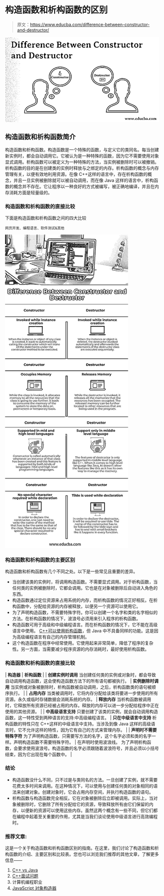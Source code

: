 # 构造函数和析构函数的区别

> 原文：<https://www.educba.com/difference-between-constructor-and-destructor/>

![Difference Between Constructor and Destructor](img/22d52033d9fec00200b34a09043d6456.png)



## 构造函数和析构函数简介

构造函数和析构函数。构造函数是一个特殊的函数，与定义它的类同名。每当创建新实例时，都会自动调用它。它被认为是一种特殊的函数，因为它不需要使用对象显式调用。析构函数可以被定义为一种特殊的方法，当实例被删除时可以被撤销。析构函数的目的是在创建类的实例时释放与之绑定的内存。析构函数的概念与内存管理有关，以便有效地利用资源。在像 C++这样的语言中，存在析构函数的概念，并且一旦实例被删除就可以被自动调用，而在像 Java 这样的语言中，析构函数的概念并不存在。它让程序以一种良好的方式被编写，被正确地编译，并且在内存消耗方面是轻量级的。

### 构造函数和析构函数的直接比较

下面是构造函数和析构函数之间的四大比较

<small>网页开发、编程语言、软件测试&其他</small>

![Difference-Between-Constructor-and-Destructor-info](img/1d8aab3d58b00285dd4563c8ba164220.png)



### 构造函数和析构函数的主要区别

构造函数和析构函数有几个不同之处。以下是一些常见且重要的差异。

*   当创建该类的实例时，将调用构造函数。不需要显式调用。对于析构函数，当任何类的实例被删除时，它都会调用。它也是在对象被删除后自动进入角色的东西。
*   构造函数通过定位资源来占用系统的内存，而析构函数的情况正好相反。在析构函数中，分配给资源的内存被释放，以便另一个资源可以使用它。
*   为了声明构造函数，不需要特殊字符。你可以创建一个名字和类的名字相似的方法。在析构函数的情况下，波浪号必须用来引入程序的析构函数。
*   构造函数可用于高级和中级编程语言。而在析构函数的情况下，它不能在高级语言中使用。 [C++可以使用析构函数](https://www.educba.com/what-is-c-plus-plus/)，但 Java 中不具备同样的功能。这是因为高级编程语言有自己的内存管理机制。
*   这个构造函数在程序中经常使用。它使用起来非常简单，降低了程序的复杂性。另一方面，当需要减少程序资源的内存消耗时，最好使用析构函数。

### 构造函数和析构函数的直接比较

| **构造器** | **析构函数** |
| **创建实例时调用**
当创建任何类的实例或对象时，都会导致自动调用构造函数，这会使构造函数方法下的所有语句都被执行。 | **实例删除时调用**
当实例或对象被删除时，析构函数被自动调用，之后，析构函数类的语句被顺序执行。 |
| **占用内存**
当类被调用时，它将内存分配给该类将要进一步使用的所有资源。永久或临时存储数据会消耗系统的内存。 | **释放内存**
当析构函数被调用时，它释放所有资源已经被占用的内存。释放的内存可以进一步分配给程序中正在使用的其他资源。 |
| **中高级语言支持**
只要创建了该类的实例，就会自动调用构造函数，这一特性受到两种语言的支持:中高级编程语言。 | **只在中级语言中支持**
析构函数的特性只在 C++这样的中级语言中支持。当涉及到像 Java 这样的高级语言时，它不允许这样的特性，因为它有自己的方式来管理内存。 |
| **声明时不需要特殊字符**
为了声明构造函数，只需要写方法的名字，这个名字必须和类的名字一样。声明构造函数不需要特殊字符。 | 在声明时使用波浪线。
为了声明析构函数，会要求使用波浪号。构造函数的名字必须跟随着波浪符号，并且必须以小括号结束，因为它出现在每个函数中。 |

### 结论

*   构造函数没什么不同，只不过是与类同名的方法。一旦创建了实例，就不需要花费太多时间来调用。在这种情况下，可以使用与创建任何类的对象相同的语法来创建对象。创建对象时，它会占用内存空间，并执行构造函数的语句。
*   析构函数与构造函数完全相反。它在对象被删除后立即被调用。实际上，当对象被删除时，它删除了所有分配给它的资源，导致释放所有由它们保留的内存，以便新的资源可以使用这些内存。虽然这两个概念有一些不同，但它们都在编程中起着至关重要的作用，尤其是当我们谈论使用中级语言进行高效编程时。

### 推荐文章:

这是一个关于构造函数和析构函数区别的指南。在这里，我们讨论了构造函数和析构函数的介绍、主要区别和比较表。您也可以浏览我们推荐的其他文章，了解更多信息——

1.  [C++ vs Java](https://www.educba.com/c-plus-plus-vs-java/)
2.  [C++面试问题](https://www.educba.com/c-plus-plus-interview-questions/)
3.  计算机编程职业
4.  [JavaScript 对象构造器](https://www.educba.com/javascript-object-constructors/)






